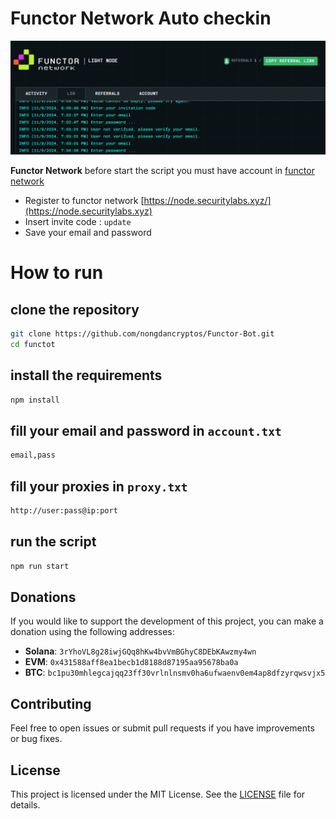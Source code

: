 # Functor Network Auto checkin
![functor banner](image.png)

**Functor Network** before start the script you must have account in [functor network](https://node.securitylabs.xyz)
- Register to functor network [https://node.securitylabs.xyz/](https://node.securitylabs.xyz)
- Insert invite code : `update`
- Save your email and password 

# How to run 
## clone the repository
```bash
git clone https://github.com/nongdancryptos/Functor-Bot.git
cd functot
```
## install the requirements
```bash
npm install
```
## fill your email and password in `account.txt`
```bash
email,pass
```
## fill your proxies in `proxy.txt`
```bash
http://user:pass@ip:port
```
## run the script
```bash
npm run start
```
## Donations

If you would like to support the development of this project, you can make a donation using the following addresses:

- **Solana**: `3rYhoVL8g28iwjGQq8hKw4bvVmBGhyC8DEbKAwzmy4wn`
- **EVM**: `0x431588aff8ea1becb1d8188d87195aa95678ba0a`
- **BTC**: `bc1pu30mhlegcajqq23ff30vrlnlnsmv0ha6ufwaenv0em4ap8dfzyrqwsvjx5`

## Contributing

Feel free to open issues or submit pull requests if you have improvements or bug fixes.

## License

This project is licensed under the MIT License. See the [LICENSE](LICENSE) file for details.
